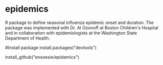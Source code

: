 # epidemics

R package to define seasonal influenza epidemic onset and duration. The package was implemented with Dr. Al Ozonoff at Boston Children's Hospital and in collaboration with epidemiologists at the Washington State Department of Health.


#Install package 
install.packages("devtools") 

install_github("ensoesie/epidemics")
